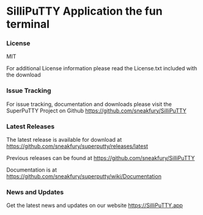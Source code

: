 # SilliPuTTY Application the fun terminal

### License
MIT

For additional License information please read the License.txt included with the download

### Issue Tracking
For issue tracking, documentation and downloads please visit the SuperPuTTY Project on Github
https://github.com/sneakfury/SilliPuTTY

### Latest Releases
The latest release is available for download at https://github.com/sneakfury/superputty/releases/latest

Previous releases can be found at https://github.com/sneakfury/SilliPuTTY

Documentation is at https://github.com/sneakfury/superputty/wiki/Documentation

### News and Updates
Get the latest news and updates on our website https://SilliPuTTY.app
